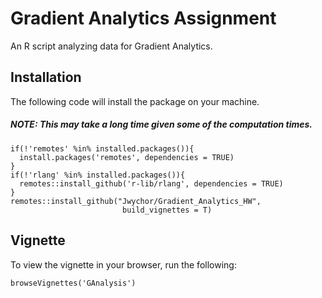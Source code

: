 # Gradient Analytics Assignment
 An R script analyzing data for Gradient Analytics.

## Installation
The following code will install the package on your machine.

##### NOTE: This may take a long time given some of the computation times.
```
if(!'remotes' %in% installed.packages()){
  install.packages('remotes', dependencies = TRUE)
}
if(!'rlang' %in% installed.packages()){
  remotes::install_github('r-lib/rlang', dependencies = TRUE)
}
remotes::install_github("Jwychor/Gradient_Analytics_HW",
                         build_vignettes = T)
```
## Vignette
To view the vignette in your browser, run the following:
```
browseVignettes('GAnalysis')
```
